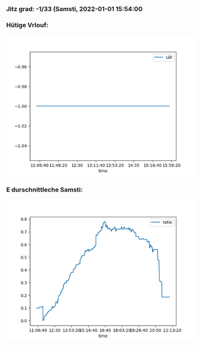 ### Jitz grad: -1/33 (Samsti, 2022-01-01 15:54:00

### Hütige Vrlouf:
![Graph](Today.png)

### E durschnittleche Samsti:
![Graph](Samsti.png)